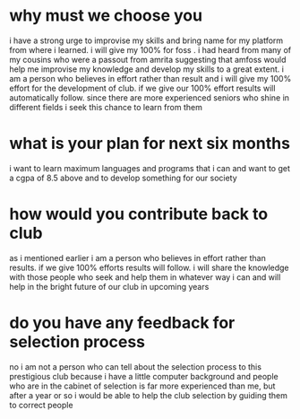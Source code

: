 # why must we choose you
i have a strong urge to improvise my skills and bring name for my platform from where i learned. i will give my 100% for foss . i had heard from many of my cousins who were a passout from amrita suggesting that amfoss would help me improvise my knowledge and develop my skills to a great extent. i am a person who believes in effort rather than result and i will give my 100% effort for the development of club. if we give our 100% effort results will automatically follow. since there are more experienced seniors who shine in different fields i seek this chance to learn from them 
# what is your plan for next six months
i want to learn maximum languages and programs that i can and want to get a cgpa of 8.5 above and to develop something for our society
# how would you contribute back to club
as i mentioned earlier i am a person who believes in effort rather than results. if we give 100% efforts results will follow. i will share the knowledge with those people who seek and help them in whatever way i can and will help in the bright future of our club in upcoming years
# do you have any feedback for selection process
no i am not a person who can tell about the selection process to this prestigious club because i have a little computer background and people who are in the cabinet of selection is far more experienced than me, but after a year or so i would be able to help the club selection by guiding them to correct people
